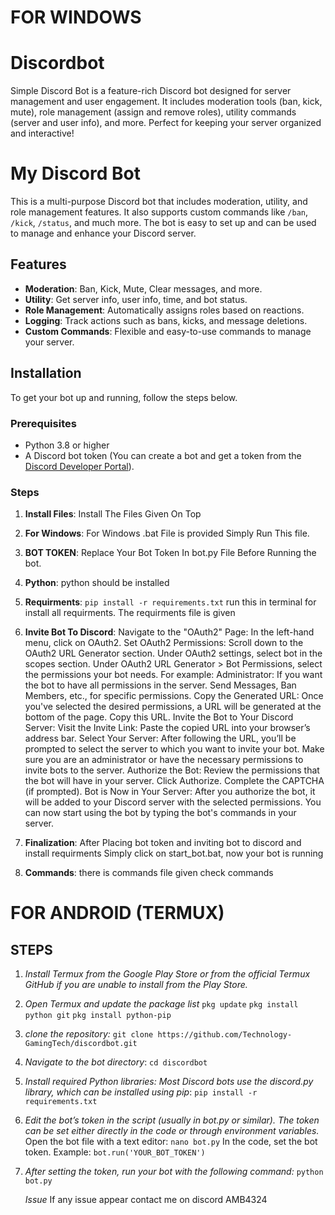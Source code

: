 # FOR WINDOWS

# Discordbot
Simple Discord Bot is a feature-rich Discord bot designed for server management and user engagement. It includes moderation tools (ban, kick, mute), role management (assign and remove roles), utility commands (server and user info), and more. Perfect for keeping your server organized and interactive!
# My Discord Bot

This is a multi-purpose Discord bot that includes moderation, utility, and role management features. It also supports custom commands like `/ban`, `/kick`, `/status`, and much more. The bot is easy to set up and can be used to manage and enhance your Discord server.

## Features

- **Moderation**: Ban, Kick, Mute, Clear messages, and more.
- **Utility**: Get server info, user info, time, and bot status.
- **Role Management**: Automatically assigns roles based on reactions.
- **Logging**: Track actions such as bans, kicks, and message deletions.
- **Custom Commands**: Flexible and easy-to-use commands to manage your server.

## Installation

To get your bot up and running, follow the steps below.

### Prerequisites

- Python 3.8 or higher
- A Discord bot token (You can create a bot and get a token from the [Discord Developer Portal](https://discord.com/developers/applications)).

### Steps

1. **Install Files**:
   Install The Files Given On Top
2. **For Windows**:
   For Windows .bat File is provided Simply Run This file.
3. **BOT TOKEN**:
   Replace Your Bot Token In bot.py File Before Running the bot.
4. **Python**:
   python should be installed
5. **Requirments**:
   `pip install -r requirements.txt`
  run this in terminal for install all requirments. The requirments file is given
6. **Invite Bot To Discord**:
   Navigate to the "OAuth2" Page:
In the left-hand menu, click on OAuth2.
Set OAuth2 Permissions:
Scroll down to the OAuth2 URL Generator section.
Under OAuth2 settings, select bot in the scopes section.
Under OAuth2 URL Generator > Bot Permissions, select the permissions your bot needs. For example:
Administrator: If you want the bot to have all permissions in the server.
Send Messages, Ban Members, etc., for specific permissions.
Copy the Generated URL:
Once you've selected the desired permissions, a URL will be generated at the bottom of the page.
Copy this URL.
Invite the Bot to Your Discord Server:
Visit the Invite Link:
Paste the copied URL into your browser’s address bar.
Select Your Server:
After following the URL, you’ll be prompted to select the server to which you want to invite your bot.
Make sure you are an administrator or have the necessary permissions to invite bots to the server.
Authorize the Bot:
Review the permissions that the bot will have in your server.
Click Authorize.
Complete the CAPTCHA (if prompted).
Bot is Now in Your Server:
After you authorize the bot, it will be added to your Discord server with the selected permissions.
You can now start using the bot by typing the bot's commands in your server.


6. **Finalization**:
   After Placing bot token and inviting bot to discord and install requirments Simply click on start_bot.bat, now your bot is running
7. **Commands**:
   there is commands file given check commands
# FOR ANDROID (TERMUX)
## STEPS

1. *Install Termux from the Google Play Store or from the official Termux GitHub if you are unable to install from the Play Store.*
2. *Open Termux and update the package list*
   `pkg update`
   `pkg install python git`
   `pkg install python-pip`
3. *clone the repository:*
   `git clone https://github.com/Technology-GamingTech/discordbot.git`
4. *Navigate to the bot directory*:
   `cd discordbot`
5. *Install required Python libraries: Most Discord bots use the discord.py library, which can be installed using pip*:
   `pip install -r requirements.txt`
6. *Edit the bot’s token in the script (usually in bot.py or similar). The token can be set either directly in the code or through environment variables.*
   Open the bot file with a text editor:
   `nano bot.py`
   In the code, set the bot token. Example:
   `bot.run('YOUR_BOT_TOKEN')`
7. *After setting the token, run your bot with the following command:*
   `python bot.py`
   
   *Issue* If any issue appear contact me on discord AMB4324


